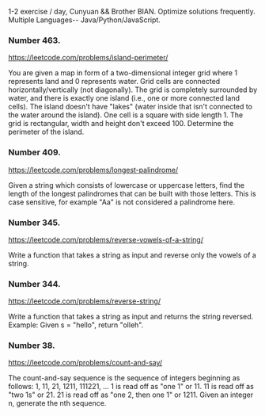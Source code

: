 1-2 exercise / day, Cunyuan && Brother BIAN. Optimize solutions frequently. Multiple Languages-- Java/Python/JavaScript.

### Number 463.
https://leetcode.com/problems/island-perimeter/

You are given a map in form of a two-dimensional integer grid where 1 represents land and 0 represents water. Grid cells are connected horizontally/vertically (not diagonally). The grid is completely surrounded by water, and there is exactly one island (i.e., one or more connected land cells). The island doesn't have "lakes" (water inside that isn't connected to the water around the island). One cell is a square with side length 1. The grid is rectangular, width and height don't exceed 100. Determine the perimeter of the island.

### Number 409.
https://leetcode.com/problems/longest-palindrome/

Given a string which consists of lowercase or uppercase letters, find the length of the longest palindromes that can be built with those letters.
This is case sensitive, for example "Aa" is not considered a palindrome here.

### Number 345.  
https://leetcode.com/problems/reverse-vowels-of-a-string/

Write a function that takes a string as input and reverse only the vowels of a string.

### Number 344.  
https://leetcode.com/problems/reverse-string/

Write a function that takes a string as input and returns the string reversed.
Example: Given s = "hello", return "olleh".

### Number 38.
https://leetcode.com/problems/count-and-say/

The count-and-say sequence is the sequence of integers beginning as follows:
1, 11, 21, 1211, 111221, ...
1 is read off as "one 1" or 11.
11 is read off as "two 1s" or 21.
21 is read off as "one 2, then one 1" or 1211.
Given an integer n, generate the nth sequence.


